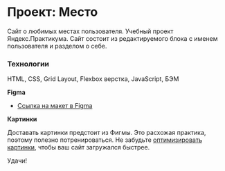 # Проект: Место

Сайт о любимых местах пользователя. Учебный проект Яндекс.Практикума. Сайт состоит из редактируемого блока с именем пользователя и разделом о себе.

### Технологии
HTML,
CSS,
Grid Layout,
Flexbox верстка,
JavaScript,
БЭМ


**Figma**

* [Ссылка на макет в Figma](https://www.figma.com/file/2cn9N9jSkmxD84oJik7xL7/JavaScript.-Sprint-4?node-id=0%3A1)

**Картинки**

Доставать картинки предстоит из Фигмы. Это расхожая практика, поэтому полезно потренироваться.
Не забудьте [оптимизировать картинки](https://tinypng.com/), чтобы ваш сайт загружался быстрее.

Удачи!

